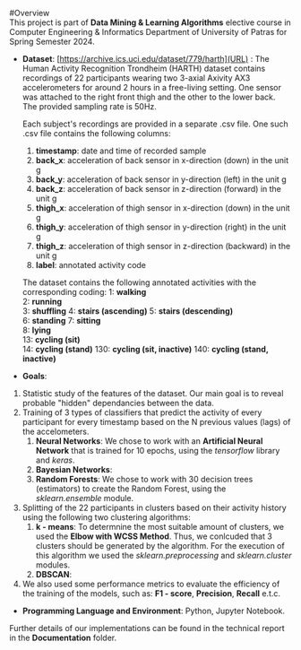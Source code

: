 #Overview  
This project is part of **Data Mining & Learning Algorithms** elective course in Computer Engineering & Informatics Department of University of Patras for Spring Semester 2024. 
* **Dataset**: [https://archive.ics.uci.edu/dataset/779/harth](URL) : The Human Activity Recognition Trondheim (HARTH) dataset contains recordings of 22 participants wearing two 3-axial Axivity AX3 accelerometers for around 2 hours in a free-living setting. One sensor was attached to the right front thigh and the other to the lower back. The provided sampling rate is 50Hz. 

    Each subject's recordings are provided in a separate .csv file. One such .csv file contains the following columns:
    1. **timestamp**: date and time of recorded sample
    2. **back_x**: acceleration of back sensor in x-direction (down) in the unit g
    3. **back_y**: acceleration of back sensor in y-direction (left) in the unit g
    4. **back_z**: acceleration of back sensor in z-direction (forward) in the unit g
    5. **thigh_x**: acceleration of thigh sensor in x-direction (down) in the unit g
    6. **thigh_y**: acceleration of thigh sensor in y-direction (right) in the unit g
    7. **thigh_z**: acceleration of thigh sensor in z-direction (backward) in the unit g
    8. **label**: annotated activity code

    The dataset contains the following annotated activities with the corresponding coding:
    1: **walking**	
    2: **running**	
    3: **shuffling**
    4: **stairs (ascending)**
    5: **stairs (descending)**	
    6: **standing**	
    7: **sitting**	
    8: **lying**	
    13: **cycling (sit)**	
    14: **cycling (stand)**	
    130: **cycling (sit, inactive)**
    140: **cycling (stand, inactive)**

* **Goals**:
1. Statistic study of the features of the dataset. Our main goal is to reveal probable "hidden" dependancies between the data.
2. Training of 3 types of classifiers that predict the activity of every participant for every timestamp based on the N previous values (lags) of the accelometers.
    1. **Neural Networks**: We chose to work with an **Artificial Neural Network** that is trained for 10 epochs, using the *tensorflow* library and *keras*.
    2. **Bayesian Networks**:
    3. **Random Forests**: We chose to work with 30 decision trees (estimators) to create the Random Forest, using the *sklearn.ensemble* module.
3. Splitting of the 22 participants in clusters based on their activity history using the following two clustering algorithms:
    1. **k - means**: To determnine the most suitable amount of clusters, we used the **Elbow with WCSS Method**. Thus, we conlcuded that 3 clusters should be generated by the algorithm. For the execution of this algorithm we used the *sklearn.preprocessing* and *sklearn.cluster* modules.
    2. **DBSCAN**: 
4. We also used some performance metrics to evaluate the efficiency of the training of the models, such as: **F1 - score**, **Precision**, **Recall** e.t.c.

* **Programming Language and Environment**: Python, Jupyter Notebook.
  
Further details of our implementations can be found in the technical report in the **Documentation** folder. 
